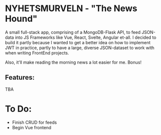 # NYHETSMURVELN - "The News Hound"
A small full-stack app, comprising of a MongoDB-Flask API, to feed JSON-data into JS Frameworks like Vue, React, Svelte, Angular et-all. I decided to build it partly because I wanted to get a better idea on how to implement JWT in practice, partly to have a large, diverse JSON-dataset to work with when writing FrontEnd projects.

Also, it'll make reading the morning news a lot easier for me. Bonus!

## Features:

TBA 

# To Do:

- Finish CRUD for feeds
- Begin Vue frontend
